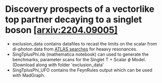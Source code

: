 # Discovery prospects of a vectorlike top partner decaying to a singlet boson [[arxiv:2204.09005]](https://inspirehep.net/literature/2069268)

- exclusion_data contains datafiles to recast the limits on the scalar from di-photon data from [ATLAS searches](https://inspirehep.net/literature/1849059) for heaavy resonances.
- SingTplusPhi.nb (mathematica notebook) can used to generate the benchmarks, parameter scans for the Singlet T + Scalar $\phi$ Model. (Download along with folder 'exclusion_data' 
- SingTplusPhi_UFO contains the FeynRules output which can be used with MadGraph.
